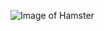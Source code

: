 ![Image of Hamster](https://encrypted-tbn0.gstatic.com/images?q=tbn:ANd9GcR7MtUDalerinHkANqQasHTNIRk9ppX2ik-DQ&usqp=CAU)
